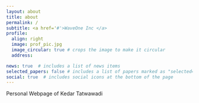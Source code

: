 ```yaml
---
layout: about
title: about
permalink: /
subtitle: <a href='#'>WaveOne Inc </a>
profile:
  align: right
  image: prof_pic.jpg
  image_circular: true # crops the image to make it circular
  address: 

news: true  # includes a list of news items
selected_papers: false # includes a list of papers marked as "selected={true}"
social: true  # includes social icons at the bottom of the page
---
```


Personal Webpage of Kedar Tatwawadi
